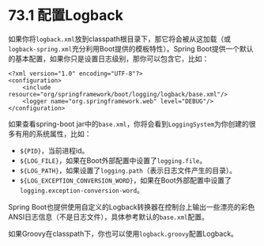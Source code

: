 # 73.1 配置Logback

如果你将`logback.xml`放到classpath根目录下，那它将会被从这加载（或`logback-spring.xml`充分利用Boot提供的模板特性）。Spring Boot提供一个默认的基本配置，如果你只是设置日志级别，那你可以包含它，比如：

```markup
<?xml version="1.0" encoding="UTF-8"?>
<configuration>
    <include resource="org/springframework/boot/logging/logback/base.xml"/>
    <logger name="org.springframework.web" level="DEBUG"/>
</configuration>
```

如果查看spring-boot jar中的`base.xml`，你将会看到`LoggingSystem`为你创建的很多有用的系统属性，比如：

* `${PID}`，当前进程id。
* `${LOG_FILE}`，如果在Boot外部配置中设置了`logging.file`。
* `${LOG_PATH}`，如果设置了`logging.path`（表示日志文件产生的目录）。
* `${LOG_EXCEPTION_CONVERSION_WORD}`，如果在Boot外部配置中设置了`logging.exception-conversion-word`。

Spring Boot也提供使用自定义的Logback转换器在控制台上输出一些漂亮的彩色ANSI日志信息（不是日志文件），具体参考默认的`base.xml`配置。

如果Groovy在classpath下，你也可以使用`logback.groovy`配置Logback。

